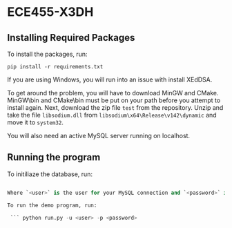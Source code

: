 # ECE455-X3DH

## Installing Required Packages

To install the packages, run:

```pip install -r requirements.txt```

If you are using Windows, you will run into an issue with install XEdDSA.

To get around the problem, you will have to download MinGW and CMake. MinGW\bin and CMake\bin must be put on your path before you attempt to install again. Next, download the zip file `test` from the repository. Unzip and take the file `libsodium.dll` from `libsodium\x64\Release\v142\dynamic` and move it to `system32`.

You will also need an active MySQL server running on localhost.

## Running the program

To initiliaze the database, run:

```python -m src.models -u <user> -p <password>

Where `<user>` is the user for your MySQL connection and `<password>` is the password.

To run the demo program, run:

 ``` python run.py -u <user> -p <password>
